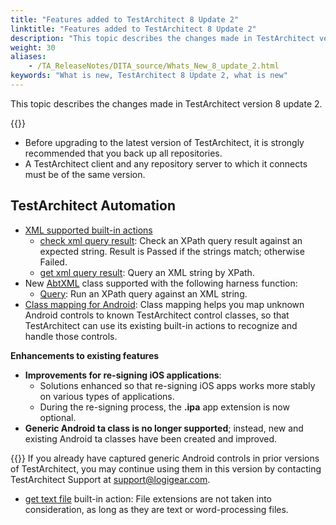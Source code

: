 ```yaml
--- 
title: "Features added to TestArchitect 8 Update 2"
linktitle: "Features added to TestArchitect 8 Update 2"
description: "This topic describes the changes made in TestArchitect version 8 update 2."
weight: 30
aliases: 
    - /TA_ReleaseNotes/DITA_source/Whats_New_8_update_2.html
keywords: "What is new, TestArchitect 8 Update 2, what is new"
---
```


This topic describes the changes made in TestArchitect version 8 update 2.

{{<remember>}}

-   Before upgrading to the latest version of TestArchitect, it is strongly recommended that you back up all repositories.
-   A TestArchitect client and any repository server to which it connects must be of the same version.

## TestArchitect Automation

-   [XML supported built-in actions](/TA_Automation/Topics/bia_XML.html)
    -   [check xml query result](/TA_Automation/Topics/bia_check_xml_query_result.html): Check an XPath query result against an expected string. Result is Passed if the strings match; otherwise Failed.
    -   [get xml query result](/TA_Automation/Topics/bia_get_xml_query_result.html): Query an XML string by XPath.
-   New [AbtXML](/TA_Automation/Topics/abt_AbtXML.html) class supported with the following harness function:
    -   [Query](/TA_Automation/Topics/abt_Query.html): Run an XPath query against an XML string.
-   [Class mapping for Android](/TA_Help/Topics/Class_mapping.html): Class mapping helps you map unknown Android controls to known TestArchitect control classes, so that TestArchitect can use its existing built-in actions to recognize and handle those controls.

**Enhancements to existing features**

-   **Improvements for re-signing iOS applications**:
    -   Solutions enhanced so that re-signing iOS apps works more stably on various types of applications.
    -   During the re-signing process, the **.ipa** app extension is now optional.
-   **Generic Android ta class is no longer supported**; instead, new and existing Android ta classes have been created and improved.

{{<note>}} If you already have captured generic Android controls in prior versions of TestArchitect, you may continue using them in this version by contacting TestArchitect Support at [support@logigear.com](mailto:support@logigear.com).

-   [get text file](/TA_Automation/Topics/bia_get_text_file.html) built-in action: File extensions are not taken into consideration, as long as they are text or word-processing files.




